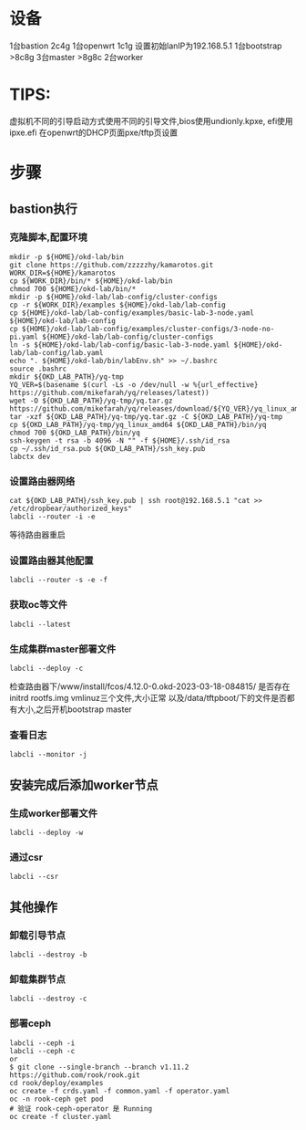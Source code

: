# 设备
1台bastion 2c4g
1台openwrt 1c1g 设置初始lanIP为192.168.5.1
1台bootstrap >8c8g
3台master >8g8c
2台worker

# TIPS:
虚拟机不同的引导启动方式使用不同的引导文件,bios使用undionly.kpxe, efi使用ipxe.efi
在openwrt的DHCP页面pxe/tftp页设置

# 步骤
## bastion执行
### 克隆脚本,配置环境
```
mkdir -p ${HOME}/okd-lab/bin
git clone https://github.com/zzzzzhy/kamarotos.git 
WORK_DIR=${HOME}/kamarotos
cp ${WORK_DIR}/bin/* ${HOME}/okd-lab/bin
chmod 700 ${HOME}/okd-lab/bin/*
mkdir -p ${HOME}/okd-lab/lab-config/cluster-configs
cp -r ${WORK_DIR}/examples ${HOME}/okd-lab/lab-config
cp ${HOME}/okd-lab/lab-config/examples/basic-lab-3-node.yaml ${HOME}/okd-lab/lab-config
cp ${HOME}/okd-lab/lab-config/examples/cluster-configs/3-node-no-pi.yaml ${HOME}/okd-lab/lab-config/cluster-configs
ln -s ${HOME}/okd-lab/lab-config/basic-lab-3-node.yaml ${HOME}/okd-lab/lab-config/lab.yaml
echo ". ${HOME}/okd-lab/bin/labEnv.sh" >> ~/.bashrc
source .bashrc
mkdir ${OKD_LAB_PATH}/yq-tmp
YQ_VER=$(basename $(curl -Ls -o /dev/null -w %{url_effective} https://github.com/mikefarah/yq/releases/latest))
wget -O ${OKD_LAB_PATH}/yq-tmp/yq.tar.gz https://github.com/mikefarah/yq/releases/download/${YQ_VER}/yq_linux_amd64.tar.gz
tar -xzf ${OKD_LAB_PATH}/yq-tmp/yq.tar.gz -C ${OKD_LAB_PATH}/yq-tmp
cp ${OKD_LAB_PATH}/yq-tmp/yq_linux_amd64 ${OKD_LAB_PATH}/bin/yq
chmod 700 ${OKD_LAB_PATH}/bin/yq
ssh-keygen -t rsa -b 4096 -N "" -f ${HOME}/.ssh/id_rsa
cp ~/.ssh/id_rsa.pub ${OKD_LAB_PATH}/ssh_key.pub
labctx dev
```

### 设置路由器网络
```
cat ${OKD_LAB_PATH}/ssh_key.pub | ssh root@192.168.5.1 "cat >> /etc/dropbear/authorized_keys"
labcli --router -i -e
```
等待路由器重启
### 设置路由器其他配置
```
labcli --router -s -e -f
```
### 获取oc等文件
```
labcli --latest
```
### 生成集群master部署文件
```
labcli --deploy -c
```
检查路由器下/www/install/fcos/4.12.0-0.okd-2023-03-18-084815/ 是否存在initrd rootfs.img vmlinuz三个文件,大小正常
以及/data/tftpboot/下的文件是否都有大小,之后开机bootstrap master
### 查看日志
```
labcli --monitor -j
```
## 安装完成后添加worker节点
### 生成worker部署文件
```
labcli --deploy -w
```
### 通过csr
```
labcli --csr
```
## 其他操作
### 卸载引导节点
```
labcli --destroy -b
```
### 卸载集群节点
```
labcli --destroy -c
```

### 部署ceph
```
labcli --ceph -i
labcli --ceph -c
or
$ git clone --single-branch --branch v1.11.2 https://github.com/rook/rook.git
cd rook/deploy/examples
oc create -f crds.yaml -f common.yaml -f operator.yaml
oc -n rook-ceph get pod
# 验证 rook-ceph-operator 是 Running
oc create -f cluster.yaml
```

